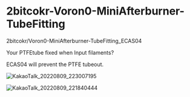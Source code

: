 # 2bitcokr-Voron0-MiniAfterburner-TubeFitting
2bitcokr/Voron0-MiniAfterburner-TubeFitting_ECAS04

Your PTFEtube fixed when Input filaments?

ECAS04 will prevent the PTFE tubeout.

![KakaoTalk_20220809_223007195](https://user-images.githubusercontent.com/110684743/183661782-f3998d3d-3844-46b6-9443-a0585ca7a466.jpg)

![KakaoTalk_20220809_221840444](https://user-images.githubusercontent.com/110684743/183661799-9ea9d97b-a889-4c89-9f1b-67d45dce995b.jpg)
